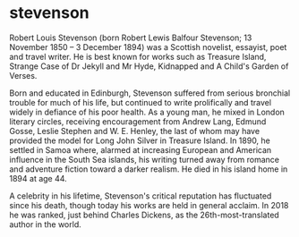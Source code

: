 # stevenson
Robert Louis Stevenson (born Robert Lewis Balfour Stevenson; 13 November 1850 – 3 December 1894) was a Scottish novelist, essayist, poet and travel writer. He is best known for works such as Treasure Island, Strange Case of Dr Jekyll and Mr Hyde, Kidnapped and A Child's Garden of Verses.

Born and educated in Edinburgh, Stevenson suffered from serious bronchial trouble for much of his life, but continued to write prolifically and travel widely in defiance of his poor health. As a young man, he mixed in London literary circles, receiving encouragement from Andrew Lang, Edmund Gosse, Leslie Stephen and W. E. Henley, the last of whom may have provided the model for Long John Silver in Treasure Island. In 1890, he settled in Samoa where, alarmed at increasing European and American influence in the South Sea islands, his writing turned away from romance and adventure fiction toward a darker realism. He died in his island home in 1894 at age 44.

A celebrity in his lifetime, Stevenson's critical reputation has fluctuated since his death, though today his works are held in general acclaim. In 2018 he was ranked, just behind Charles Dickens, as the 26th-most-translated author in the world.
